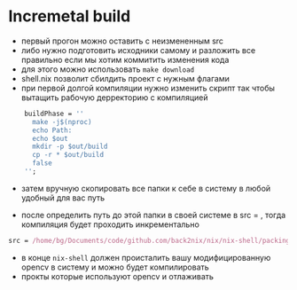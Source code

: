 # Incremetal build

- первый прогон можно оставить с неизмененным src 
- либо нужно подготовить исходники самому и разложить все правильно если мы хотим коммитить изменения кода
- для этого можно использовать `make download`
- shell.nix позволит сбилдить проект с нужным флагами 
- при первой долгой компиляции нужно изменить скрипт так чтобы вытащить рабочую дерректорию с компиляцией

```shell.nix
    buildPhase = ''
      make -j$(nproc)
      echo Path:
      echo $out
      mkdir -p $out/build
      cp -r * $out/build
      false
    '';
```
- затем вручную скопировать все папки к себе в систему в любой удобный для вас путь

- после определить путь до этой папки в своей системе в src = , тогда компиляция будет проходить инкрементально

```shell.nix
src = /home/bg/Documents/code/github.com/back2nix/nix/nix-shell/packing_test/opencv4_try2/release/source;
```

- в конце `nix-shell` должен происталить вашу модифицированную opencv в систему и можно будет компилировать
- прокты которые используют opencv и отлаживать
